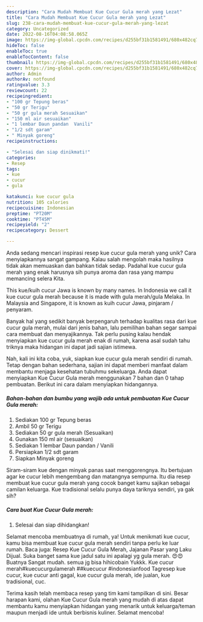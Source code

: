 ```yaml
---
description: "Cara Mudah Membuat Kue Cucur Gula merah yang Lezat"
title: "Cara Mudah Membuat Kue Cucur Gula merah yang Lezat"
slug: 238-cara-mudah-membuat-kue-cucur-gula-merah-yang-lezat
category: Uncategorized
date: 2022-08-16T04:08:58.065Z
image: https://img-global.cpcdn.com/recipes/d255bf31b1581491/680x482cq70/kue-cucur-gula-merah-foto-resep-utama.jpg
hideToc: false
enableToc: true
enableTocContent: false
thumbnail: https://img-global.cpcdn.com/recipes/d255bf31b1581491/680x482cq70/kue-cucur-gula-merah-foto-resep-utama.jpg
cover: https://img-global.cpcdn.com/recipes/d255bf31b1581491/680x482cq70/kue-cucur-gula-merah-foto-resep-utama.jpg
author: Admin
authorAv: notfound
ratingvalue: 3.3
reviewcount: 22
recipeingredient:
- "100 gr Tepung beras"
- "50 gr Terigu"
- "50 gr gula merah Sesuaikan"
- "150 ml air sesuaikan"
- "1 lembar Daun pandan  Vanili"
- "1/2 sdt garam"
- " Minyak goreng"
recipeinstructions:

- "Selesai dan siap dinikmati!"
categories:
- Resep
tags:
- kue
- cucur
- gula

katakunci: kue cucur gula 
nutrition: 105 calories
recipecuisine: Indonesian
preptime: "PT20M"
cooktime: "PT45M"
recipeyield: "2"
recipecategory: Dessert

---
```





Anda sedang mencari inspirasi resep kue cucur gula merah yang unik? Cara menyiapkannya sangat gampang. Kalau salah mengolah maka hasilnya tidak akan memuaskan dan bahkan tidak sedap. Padahal kue cucur gula merah yang enak harusnya sih punya aroma dan rasa yang mampu memancing selera Kita.





This kue/kuih cucur Jawa is known by many names. In Indonesia we call it kue cucur gula merah because it is made with gula merah/gula Melaka. In Malaysia and Singapore, it is known as kuih cucur Jawa, pinjaram / penyaram.

Banyak hal yang sedikit banyak berpengaruh terhadap kualitas rasa dari kue cucur gula merah, mulai dari jenis bahan, lalu pemilihan bahan segar sampai cara membuat dan menyajikannya. Tak perlu pusing kalau hendak menyiapkan kue cucur gula merah enak di rumah, karena asal sudah tahu triknya maka hidangan ini dapat jadi sajian istimewa.






Nah, kali ini kita coba, yuk, siapkan kue cucur gula merah sendiri di rumah. Tetap dengan bahan sederhana, sajian ini dapat memberi manfaat dalam membantu menjaga kesehatan tubuhmu sekeluarga. Anda dapat menyiapkan Kue Cucur Gula merah menggunakan 7 bahan dan 0 tahap pembuatan. Berikut ini cara dalam menyiapkan hidangannya.

<!--inarticleads1-->

##### Bahan-bahan dan bumbu yang wajib ada untuk pembuatan Kue Cucur Gula merah:

1. Sediakan 100 gr Tepung beras
1. Ambil 50 gr Terigu
1. Sediakan 50 gr gula merah (Sesuaikan)
1. Gunakan 150 ml air (sesuaikan)
1. Sediakan 1 lembar Daun pandan / Vanili
1. Persiapkan 1/2 sdt garam
1. Siapkan  Minyak goreng


Siram-siram kue dengan minyak panas saat menggorengnya. Itu bertujuan agar ke cucur lebih mengembang dan matangnya sempurna. Itu dia resep membuat kue cucur gula merah yang cocok banget kamu sajikan sebagai camilan keluarga. Kue tradisional selalu punya daya tariknya sendiri, ya gak sih? 

<!--inarticleads2-->

##### Cara buat Kue Cucur Gula merah:


1. Selesai dan siap dihidangkan!

Selamat mencoba membuatnya di rumah, ya! Untuk menikmati kue cucur, kamu bisa membuat kue cucur gula merah sendiri tanpa perlu ke luar rumah. Baca juga: Resep Kue Cucur Gula Merah, Jajanan Pasar yang Laku Dijual. Suka banget sama kue jadul satu ini apalagi yg gula merah. 😍😍Buatnya Sangat mudah. semua jg bisa hihicobain Yukkk. Kue cucur merah#kuecucurgulamerah ##kuecucur #indonesianfood Tagresep kue cucur, kue cucur anti gagal, kue cucur gula merah, ide jualan, kue tradisional, cuc. 

Terima kasih telah membaca resep yang tim kami tampilkan di sini. Besar harapan kami, olahan Kue Cucur Gula merah yang mudah di atas dapat membantu kamu menyiapkan hidangan yang menarik untuk keluarga/teman maupun menjadi ide untuk berbisnis kuliner. Selamat mencoba!
